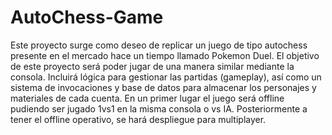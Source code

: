 # AutoChess-Game

Este proyecto surge como deseo de replicar un juego de tipo autochess presente en el mercado hace un tiempo llamado Pokemon Duel.
El objetivo de este proyecto será poder jugar de una manera similar mediante la consola.
Incluirá lógica para gestionar las partidas (gameplay), así como un sistema de invocaciones y base de datos para almacenar los personajes y materiales de cada cuenta.
En un primer lugar el juego será offline pudiendo ser jugado 1vs1 en la misma consola o vs IA.
Posteriormente a tener el offline operativo, se hará despliegue para multiplayer.
